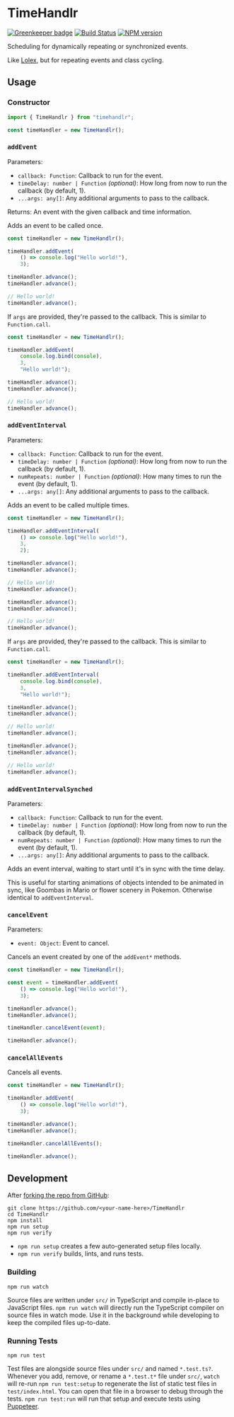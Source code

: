 <!-- {{Top}} -->
# TimeHandlr
[![Greenkeeper badge](https://badges.greenkeeper.io/FullScreenShenanigans/TimeHandlr.svg)](https://greenkeeper.io/)
[![Build Status](https://travis-ci.org/FullScreenShenanigans/TimeHandlr.svg?branch=master)](https://travis-ci.org/FullScreenShenanigans/TimeHandlr)
[![NPM version](https://badge.fury.io/js/timehandlr.svg)](http://badge.fury.io/js/timehandlr)

Scheduling for dynamically repeating or synchronized events.
<!-- {{/Top}} -->

Like [Lolex](https://github.com/sinonjs/lolex), but for repeating events and class cycling.

## Usage

### Constructor

```typescript
import { TimeHandlr } from "timehandlr";

const timeHandler = new TimeHandlr();
```

### `addEvent`

Parameters:

* `callback: Function`: Callback to run for the event.
* `timeDelay: number | Function` _(optional)_: How long from now to run the callback (by default, 1).
* `...args: any[]`: Any additional arguments to pass to the callback.

Returns: An event with the given callback and time information.

Adds an event to be called once.

```typescript
const timeHandler = new TimeHandlr();

timeHandler.addEvent(
    () => console.log("Hello world!"),
    3);

timeHandler.advance();
timeHandler.advance();

// Hello world!
timeHandler.advance();
```

If `args` are provided, they're passed to the callback.
This is similar to `Function.call`.

```typescript
const timeHandler = new TimeHandlr();

timeHandler.addEvent(
    console.log.bind(console),
    3,
    "Hello world!");

timeHandler.advance();
timeHandler.advance();

// Hello world!
timeHandler.advance();
```

### `addEventInterval`

Parameters:

* `callback: Function`: Callback to run for the event.
* `timeDelay: number | Function` _(optional)_: How long from now to run the callback (by default, 1).
* `numRepeats: number | Function` _(optional)_: How many times to run the event (by default, 1).
* `...args: any[]`: Any additional arguments to pass to the callback.

Adds an event to be called multiple times.

```typescript
const timeHandler = new TimeHandlr();

timeHandler.addEventInterval(
    () => console.log("Hello world!"),
    3,
    2);

timeHandler.advance();
timeHandler.advance();

// Hello world!
timeHandler.advance();

timeHandler.advance();
timeHandler.advance();

// Hello world!
timeHandler.advance();
```

If `args` are provided, they're passed to the callback.
This is similar to `Function.call`.

```typescript
const timeHandler = new TimeHandlr();

timeHandler.addEventInterval(
    console.log.bind(console),
    3,
    "Hello world!");

timeHandler.advance();
timeHandler.advance();

// Hello world!
timeHandler.advance();

timeHandler.advance();
timeHandler.advance();

// Hello world!
timeHandler.advance();
```

### `addEventIntervalSynched`

Parameters:

* `callback: Function`: Callback to run for the event.
* `timeDelay: number | Function` _(optional)_: How long from now to run the callback (by default, 1).
* `numRepeats: number | Function` _(optional)_: How many times to run the event (by default, 1).
* `...args: any[]`: Any additional arguments to pass to the callback.

Adds an event interval, waiting to start until it's in sync with the time delay.

This is useful for starting animations of objects intended to be animated in sync,
like Goombas in Mario or flower scenery in Pokemon.
Otherwise identical to `addEventInterval`.

### `cancelEvent`

Parameters:

* `event: Object`: Event to cancel.

Cancels an event created by one of the `addEvent*` methods.

```typescript
const timeHandler = new TimeHandlr();

const event = timeHandler.addEvent(
    () => console.log("Hello world!"),
    3);

timeHandler.advance();
timeHandler.advance();

timeHandler.cancelEvent(event);

timeHandler.advance();
```

### `cancelAllEvents`

Cancels all events.

```typescript
const timeHandler = new TimeHandlr();

timeHandler.addEvent(
    () => console.log("Hello world!"),
    3);

timeHandler.advance();
timeHandler.advance();

timeHandler.cancelAllEvents();

timeHandler.advance();
```

<!-- {{Development}} -->
## Development

After [forking the repo from GitHub](https://help.github.com/articles/fork-a-repo/):

```
git clone https://github.com/<your-name-here>/TimeHandlr
cd TimeHandlr
npm install
npm run setup
npm run verify
```

* `npm run setup` creates a few auto-generated setup files locally.
* `npm run verify` builds, lints, and runs tests.

### Building

```shell
npm run watch
```

Source files are written under `src/` in TypeScript and compile in-place to JavaScript files.
`npm run watch` will directly run the TypeScript compiler on source files in watch mode.
Use it in the background while developing to keep the compiled files up-to-date.

### Running Tests

```shell
npm run test
```

Test files are alongside source files under `src/` and named `*.test.ts?`.
Whenever you add, remove, or rename a `*.test.t*` file under `src/`, `watch` will re-run `npm run test:setup` to regenerate the list of static test files in `test/index.html`.
You can open that file in a browser to debug through the tests.
`npm run test:run` will run that setup and execute tests using [Puppeteer](https://github.com/GoogleChrome/puppeteer).
<!-- {{/Development}} -->
